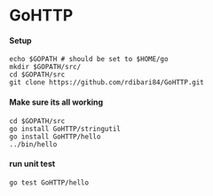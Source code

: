 # GoHTTP

#### Setup
```
echo $GOPATH # should be set to $HOME/go
mkdir $GOPATH/src/
cd $GOPATH/src
git clone https://github.com/rdibari84/GoHTTP.git
```

#### Make sure its all working
```
cd $GOPATH/src
go install GoHTTP/stringutil
go install GoHTTP/hello
../bin/hello
```

#### run unit test
```
go test GoHTTP/hello
```
